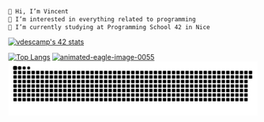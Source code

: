     👋 Hi, I’m Vincent                                                              
    👀 I’m interested in everything related to programming
    🌱 I’m currently studying at Programming School 42 in Nice

<a href="https://github.com/JaeSeoKim/badge42"><img src="https://badge42.vercel.app/api/v2/cl4ie6xx2004509laqbh79h5k/stats?cursusId=21&coalitionId=116" alt="vdescamp's 42 stats" /></a>

[![Top Langs](https://github-readme-stats.vercel.app/api/top-langs/?username=Vincent-Descamps&layout=compact)](https://github.com/Vincent-Descamps/github-readme-stats)
<a href="https://www.animatedimages.org/cat-eagles-238.htm"><img src="https://www.animatedimages.org/data/media/238/animated-eagle-image-0055.gif" border="0" alt="animated-eagle-image-0055" /></a>
<img src="https://raw.githubusercontent.com/Vincent-Descamps/Vincent-Descamps/4c20d760a54335a2ebff3dd7456832a9677b450f/github-contribution-grid-snake.svg">

